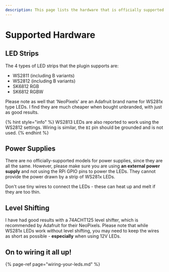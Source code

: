 ```yaml
---
description: This page lists the hardware that is officially supported to use this plugin
---
```


# Supported Hardware

## LED Strips

The 4 types of LED strips that the plugin supports are:

* WS2811 \(including B variants\)
* WS2812 \(including B variants\)
* SK6812 RGB
* SK6812 RGBW

Please note as well that 'NeoPixels' are an Adafruit brand name for WS281x type LEDs. I find they are much cheaper when bought unbranded, with just as good results.

{% hint style="info" %}
WS2813 LEDs are also reported to work using the WS2812 settings. Wiring is similar, the `BI` pin should be grounded and is not used.
{% endhint %}

## Power Supplies

There are no officially-supported models for power supplies, since they are all the same. However, please make sure you are using **an external power supply** and not using the RPi GPIO pins to power the LEDs. They cannot provide the power drawn by a strip of WS281x LEDs.

Don't use tiny wires to connect the LEDs - these can heat up and melt if they are too thin.

## Level Shifting

I have had good results with a 74ACHT125 level shifter, which is recommended by Adafruit for their NeoPixels. Please note that while WS281x LEDs work without level shifting, you may need to keep the wires as short as possible - **especially** when using 12V LEDs.

## On to wiring it all up!

{% page-ref page="wiring-your-leds.md" %}

